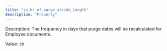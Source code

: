 ```yaml
---
title: "sn_hr_ef.purge_stride_length"
description: "Property"
---
```


Description: The frequency in days that purge dates will be recalculated for Employee documents.

Value: `30`